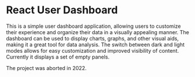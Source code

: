# React User Dashboard
This is a simple user dashboard application, allowing users to customize their experience and organize their data in a visually appealing manner. The dashboard can be used to display charts, graphs, and other visual aids, making it a great tool for data analysis. The switch between dark and light modes allows for easy customization and improved visibility of content. Currently it displays a set of empty panels.

The project was aborted in 2022.
